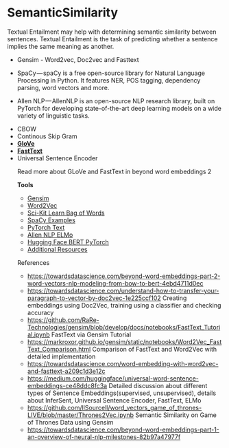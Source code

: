 # SemanticSimilarity


Textual Entailment may help with determining semantic similarity between sentences. Textual Entailment is the task of predicting whether a sentence implies the same meaning as another.

* Gensim - Word2vec, Doc2vec and Fasttext

* SpaCy — spaCy is a free open-source library for Natural Language Processing in Python. It features NER, POS tagging, dependency parsing, word vectors and more.

* Allen NLP — AllenNLP is an open-source NLP research library, built on PyTorch for developing state-of-the-art deep learning models on a wide variety of linguistic tasks.


<ul>
  <li>CBOW</li>
  <li>Continous Skip Gram</li>
  <li><a href="https://nlp.stanford.edu/projects/glove/" data-href="https://nlp.stanford.edu/projects/glove/" class="markup--anchor markup--p-anchor" rel="noopener" target="_blank"><strong class="markup--strong markup--p-strong">GloVe</strong></a></li>
  <li><a href="https://fasttext.cc/" data-href="https://fasttext.cc/" class="markup--anchor markup--p-anchor" rel="noopener" target="_blank"><strong class="markup--strong markup--p-strong">FastText</strong></a></li>
  <li>Universal Sentence Encoder</li>

  
  Read more about GLoVe and FastText in beyond word embeddings 2

<strong class="markup--strong markup--p-strong">Tools</strong></p>
<ul class="postList">
  <li name="6106" id="6106" class="graf graf--li graf-after--p"><a href="https://radimrehurek.com/gensim/" data-href="https://radimrehurek.com/gensim/" class="markup--anchor markup--li-anchor" rel="noopener" target="_blank">Gensim</a></li>
  <li name="af81" id="af81" class="graf graf--li graf-after--li"><a href="https://radimrehurek.com/gensim/" data-href="https://radimrehurek.com/gensim/" class="markup--anchor markup--li-anchor" rel="noopener" target="_blank">Word2Vec</a></li>
  <li name="daaf" id="daaf" class="graf graf--li graf-after--li"><a href="http://scikit-learn.org/stable/tutorial/text_analytics/working_with_text_data.html" data-href="http://scikit-learn.org/stable/tutorial/text_analytics/working_with_text_data.html" class="markup--anchor markup--li-anchor" rel="noopener" target="_blank">Sci-Kit Learn Bag of Words</a></li>
  <li name="7fe6" id="7fe6" class="graf graf--li graf-after--li"><a href="https://spacy.io/usage/examples" data-href="https://spacy.io/usage/examples" class="markup--anchor markup--li-anchor" rel="noopener" target="_blank">SpaCy Examples</a></li>
  <li name="78d9" id="78d9" class="graf graf--li graf-after--li"><a href="https://github.com/pytorch/text" data-href="https://github.com/pytorch/text" class="markup--anchor markup--li-anchor" rel="noopener" target="_blank">PyTorch Text</a></li>
  <li name="50dd" id="50dd" class="graf graf--li graf-after--li"><a href="https://github.com/allenai/allennlp/blob/master/tutorials/how_to/elmo.md" data-href="https://github.com/allenai/allennlp/blob/master/tutorials/how_to/elmo.md" class="markup--anchor markup--li-anchor" rel="noopener" target="_blank">Allen NLP ELMo</a></li>
  <li name="9e9a" id="9e9a" class="graf graf--li graf-after--li"><a href="https://github.com/huggingface/pytorch-pretrained-BERT" data-href="https://github.com/huggingface/pytorch-pretrained-BERT" class="markup--anchor markup--li-anchor" rel="noopener" target="_blank">Hugging Face BERT PyTorch</a></li>
  <li name="47d5" id="47d5" class="graf graf--li graf-after--li"><a href="https://github.com/keon/awesome-nlp" data-href="https://github.com/keon/awesome-nlp" class="markup--anchor markup--li-anchor" rel="noopener" target="_blank">Additional Resources</a></li>
</ul>



References

* https://towardsdatascience.com/beyond-word-embeddings-part-2-word-vectors-nlp-modeling-from-bow-to-bert-4ebd4711d0ec
* https://towardsdatascience.com/understand-how-to-transfer-your-paragraph-to-vector-by-doc2vec-1e225ccf102
  Creating embeddings using Doc2Vec, training using a classifier and checking accuracy
* https://github.com/RaRe-Technologies/gensim/blob/develop/docs/notebooks/FastText_Tutorial.ipynb
  FastText via Gensim Tutorial
* https://markroxor.github.io/gensim/static/notebooks/Word2Vec_FastText_Comparison.html
  Comparison of FastText and Word2Vec with detailed implementation
* https://towardsdatascience.com/word-embedding-with-word2vec-and-fasttext-a209c1d3e12c
* https://medium.com/huggingface/universal-word-sentence-embeddings-ce48ddc8fc3a
  Detailed discussion about different types of Sentence Embeddings(supervised, unsupervised), details about InferSent,    Universal Sentence Encoder, FastText, ELMo
* https://github.com/llSourcell/word_vectors_game_of_thrones-LIVE/blob/master/Thrones2Vec.ipynb
  Semantic Similarity on Game of Thrones Data using Gensim
* https://towardsdatascience.com/beyond-word-embeddings-part-1-an-overview-of-neural-nlp-milestones-82b97a47977f
